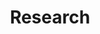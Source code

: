 ---
layout: list
type: category
title: Research
slug: research
sidebar: true
order: 2
description: >
  My research investigates how individual choices and institutional structures interact to reproduce educational inequalities. I focus particularly on how neighborhood and school dynamics shape educational opportunities and outcomes. Through my studies of double major selection patterns and private supplementary education, I examine how seemingly open educational opportunities can perpetuate disparities through constrained individual choices and institutional practices. In terms of methodology, I employ advanced quantitative methods, particularly causal inference techniques like causal mediation analysis and difference-in-differences, to disentangle the complex mechanisms through which neighborhoods, schools, and family resources influence educational stratification. My current work extends this focus by examining how school choice policies, intended to reduce inequalities, may inadvertently reproduce them through the differential responses of social groups in their educational and residential decisions.
---